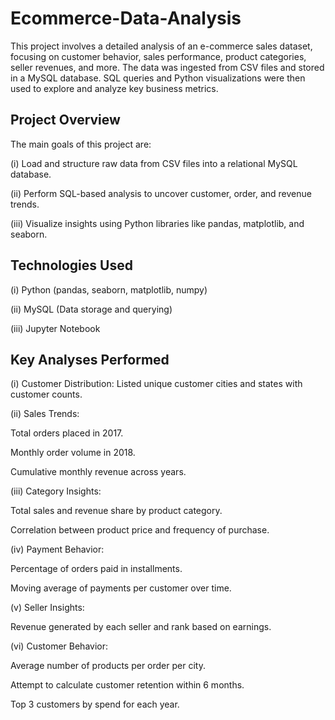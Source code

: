 # Ecommerce-Data-Analysis
This project involves a detailed analysis of an e-commerce sales dataset, focusing on customer behavior, sales performance, product categories, seller revenues, and more. The data was ingested from CSV files and stored in a MySQL database. SQL queries and Python visualizations were then used to explore and analyze key business metrics.
## Project Overview
The main goals of this project are:

(i) Load and structure raw data from CSV files into a relational MySQL database.

(ii) Perform SQL-based analysis to uncover customer, order, and revenue trends.

(iii) Visualize insights using Python libraries like pandas, matplotlib, and seaborn.
## Technologies Used
(i) Python (pandas, seaborn, matplotlib, numpy)

(ii) MySQL (Data storage and querying)

(iii) Jupyter Notebook
## Key Analyses Performed
(i) Customer Distribution: Listed unique customer cities and states with customer counts.

(ii) Sales Trends:

Total orders placed in 2017.

Monthly order volume in 2018.

Cumulative monthly revenue across years.

(iii) Category Insights:

Total sales and revenue share by product category.

Correlation between product price and frequency of purchase.

(iv) Payment Behavior:

Percentage of orders paid in installments.

Moving average of payments per customer over time.

(v) Seller Insights:

Revenue generated by each seller and rank based on earnings.

(vi) Customer Behavior:

Average number of products per order per city.

Attempt to calculate customer retention within 6 months.

Top 3 customers by spend for each year.
